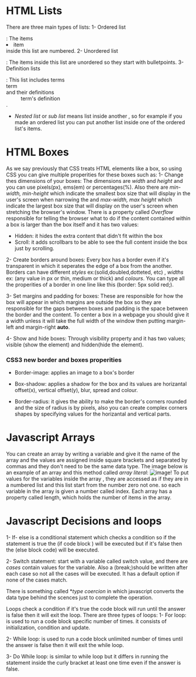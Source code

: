 # HTML Lists
There are three main types of lists:
1- Ordered list <ol></ol>: The items <li>item</li> inside this list are numbered.
2- Unordered list <ul></ul>: The items inside this list are unordered so they start with bulletpoints.
3- Definition lists <dl></dl>: This list includes terms <dt>term</dt> and their definitions <dd>term's definition</dd>.

- *Nested list* or *sub list* means list inside another , so for example if you made an ordered list you can put another list inside one of the ordered list's items.

# HTML Boxes
As we say previously that CSS treats HTML elements like a box, so using CSS you can give multiple properities for these boxes such as:
1- Change thes dimensions of your boxes: The dimensions are *width* and *height* and you can use pixels(px), ems(em) or percentages(%). Also there are *min-width, min-height* which indicate the smallest box size that will display in the user's screen when narrowing the and *max-width, max height* which indicate the largest box size that will display on the user's screen when stretching the browser's window. There is a property called *Overflow* responsible for telling the browser what to do if the content contained within a box is larger than the box itself and it has two values:
 - Hidden: it hides the extra content that didn't fit within the box
 - Scroll: it adds scrollbars to be able to see the full content inside the box just by scrolling.

2- Create borders around boxes: Every box has a border even if it's transparent in which it seperates the edge of a box from the another. Borders can have different *styles* ex:(solid,doubled,dotteted, etc) , *widths* ex: (any value in px or thin, medium or thick) and *colours*. You can type all the properities of a border in one line like this (border: 5px solid red;).

3- Set margins and padding for boxes: These are responsible for how the box will appear in which margins are outside the box so they are responsible for the gaps between boxes and padding is the space between the border and the content. To center a box in a webpage you should give it a width unless it will take the full width of the window then putting margin-left and margin-right **auto**.

4- Show and hide boxes: Through visibility property and it has two values; visible (show the element) and hidden(hide the element).

### CSS3 new border and boxes properities
- Border-image: applies an image to a box's border

- Box-shadow: applies a shadow for the box and its values are horizantal offset(x), vertical offset(y), blur, spread and colour.

- Border-radius: it gives the ability to make the border's corners rounded and the size of radius is by pixels, also you can create complex corners shapes by specifying values for the horizantal and vertical parts.

# Javascript Arrays
You can create an array by writing a variable and give it the name of the array and the values are assigned inside square brackets and 
separated by commas and they don't need to be the same data type. The image below is an example of an array and this method called *array literal*:
![image!](https://www.wikihow.com/images/d/d4/69157-10.jpg)
To put values for the variables inside the array , they are accessed as if they are in a numbered list and this list start from the number zero not one. so each variable in the array is given a number called index. Each array has a property called length, which holds the number of items in the array. 

# Javascript Decisions and loops
1- If- else is a conditional statement which checks a condition so if the statement is true the (if code block ) will be executed but if it's false then the (else block code) will be executed.

2- Switch statement: start with a variable called switch value, and there are *cases* contain values for the variable. Also a (break;)should be written after each case so not all the cases will be executed. It has a default option if none of the cases match.

There is something called **type coercion* in which javascript converts the data type behind the scences just to complete the operation.

Loops check a condition if it's true the code block will run until the answer is false then it will exit the loop. There are three types of loops:
1- For loop: is used to run a code block specific number of times. it consists of initialization, condition and update.

2- While loop: is used to run a code block unlimited number of times until the answer is false then it will exit the while loop.

3- Do While loop: is similar to while loop but it differs in running the statement inside the curly bracket at least one time even if the answer is false.




